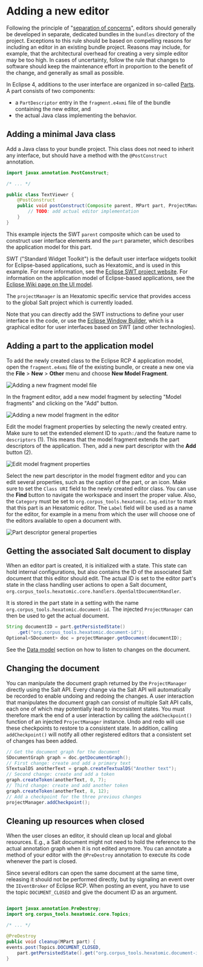 # Adding a new editor

Following the principle of "[separation of concerns](https://en.wikipedia.org/wiki/Separation_of_concerns)", editors should generally be developed in separate, dedicated bundles in the `bundles` directory of the project.
Exceptions to this rule should be based on compelling reasons for including an editor in an existing bundle project.
Reasons may include, for example, that the architectural overhead for creating a very simple editor may be too high.
In cases of uncertainty, follow the rule that changes to software should keep the maintenance effort in proportion to the benefit of the change, and generally as small as possible.

In Eclipse 4, additions to the user interface are organized in so-called [Parts](http://web.archive.org/web/20190807184652/https://www.vogella.com/tutorials/EclipseRCP/article.html#parts).
A part consists of two components:

- a `PartDescriptor` entry in the `fragment.e4xmi` file of the bundle containing the new editor, and 
- the actual Java class implementing the behavior.

## Adding a minimal Java class

Add a Java class to your bundle project.
This class does not need to inherit any interface, but should have a method with the `@PostConstruct` annotation.
```java
import javax.annotation.PostConstruct;

/* ... */

public class TextViewer {
	@PostConstruct
	public void postConstruct(Composite parent, MPart part, ProjectManager projectManager) { 
		// TODO: add actual editor implementation
	}
}
```
This example injects the SWT `parent` composite which can be used to construct user interface elements and the `part` parameter, which describes the application model for this part.

SWT ("Standard Widget Toolkit") is the default user interface widgets toolkit for Eclipse-based applications, such as Hexatomic, and is used in this example.
For more information, see the [Eclipse SWT project website](http://web.archive.org/web/20191025084609/https://www.eclipse.org/swt/).
For information on the application model of Eclipse-based applications, see the [Eclipse Wiki page on the UI model](https://web.archive.org/web/20180128210911/https://wiki.eclipse.org/Eclipse4/RCP/Modeled_UI).

The `projectManager` is an Hexatomic specific service that provides access to the global Salt project which is currently loaded.

Note that you can directly add the SWT instructions to define your user interface in the code, or use the [Eclipse Window Builder](https://www.eclipse.org/windowbuilder/), which is a graphical editor for user interfaces based on SWT (and other technologies).

## Adding a part to the application model

To add the newly created class to the Eclipse RCP 4 application model, open the `fragment.e4xmi` file of the existing bundle, or create a new one via the **File** > **New** > **Other** menu and choose **New Model Fragment**.

![Adding a new fragment model file](./new-model-fragment-file.png)

In the fragment editor, add a new model fragment by selecting "Model fragments" and clicking on the "Add" button.

![Adding a new model fragment in the editor](./new-model-fragment.png)

Edit the model fragment properties by selecting the newly created entry.
Make sure to set the extended element ID to `xpath:/`and the feature name to `descriptors` (1).
This means that the model fragment extends the part descriptors of the application.
Then, add a new part descriptor with the **Add** button (2). 

![Edit model fragment properties](./add-model-fragment-descriptor.png)

Select the new part descriptor in the model fragment editor and you can edit several properties, such as the caption of the part, or an icon.
Make sure to set the `Class URI` field to the newly created editor class.
You can use the **Find** button to navigate the workspace and insert the proper value.
Also, the `Category` must be set to `org.corpus_tools.hexatomic.tag.editor` to mark that this part is an Hexatomic editor. 
The `Label` field will be used as a name for the editor, for example in a menu from which the user will choose one of the editors available to open a document with.

![Part descriptor general properties](./part-descriptor-class.png)


## Getting the associated Salt document to display

When an editor part is created, it is initialized with a state. 
This state can hold internal configurations, but also contains the ID of the associated Salt document that this editor should edit.
The actual ID is set to the editor part's state in the class handling user actions to open a Salt document, `org.corpus_tools.hexatomic.core.handlers.OpenSaltDocumentHandler`.
<!-- TODO Add link to API docs for this class on GitHub Pages once they exist. -->
It is stored in the part state in a setting with the name `org.corpus_tools.hexatomic.document-id`.
The injected `ProjectManager` can then be used to get the actual document.

```java
String documentID = part.getPersistedState()
	.get("org.corpus_tools.hexatomic.document-id");
Optional<SDocument> doc = projectManager.getDocument(documentID);
```

See the [Data model](./data-model/#reacting-to-changes) section on how to listen to changes on the document.

## Changing the document

You can manipulate the document graph returned by the `ProjectManager` directly using the Salt API.
Every change via the Salt API will automatically be recorded to enable undoing and redoing the changes.
A user interaction that manipulates the document graph can consist of multiple Salt API calls, each one of which may potentially lead to inconsistent states. You must therefore mark the end of a user interaction by calling the `addCheckpoint()` function of an injected `ProjectManager` instance.
Undo and redo will use these checkpoints to restore to a consistent state.
In addition, calling `addCheckpoint()` will notify all other registered editors that a consistent set of changes has been added.

```java
// Get the document graph for the document
SDocumentGraph graph = doc.getDocumentGraph();
// First change: create and add a primary text
STextualDS anotherText = graph.createTextualDS("Another text");
// Second change: create and add a token
graph.createToken(anotherText, 0, 7);
// Third change: create and add another token
graph.createToken(anotherText, 8, 12);
// Add a checkpoint for the three previous changes
projectManager.addCheckpoint();
```

## Cleaning up resources when closed

When the user closes an editor, it should clean up local and global resources.
E.g., a Salt document might not need to hold the reference to the actual annotation graph when it is not edited anymore.
You can annotate a method of your editor with the `@PreDestroy` annotation to execute its code whenever the part is closed.

Since several editors can open the same document at the same time, releasing it should not be performed directly, but by signaling an event over the `IEventBroker` of Eclipse RCP.
When posting an event, you have to use the topic `DOCUMENT_CLOSED` and give the document ID as an argument.

```java

import javax.annotation.PreDestroy;
import org.corpus_tools.hexatomic.core.Topics;

/* ... */

@PreDestroy
public void cleanup(MPart part) {
events.post(Topics.DOCUMENT_CLOSED,
	part.getPersistedState().get("org.corpus_tools.hexatomic.document-id"));
}
```
